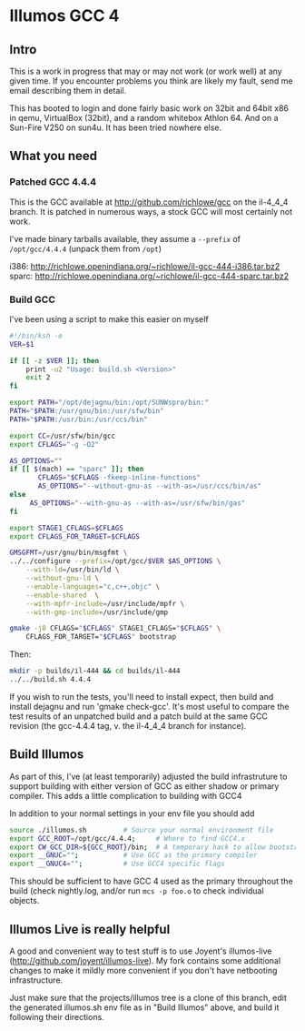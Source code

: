 # Illumos GCC 4

## Intro

This is a work in progress that may or may not work (or work well) at any
given time.  If you encounter problems you think are likely my fault, send me
email describing them in detail.

This has booted to login and done fairly basic work on 32bit and 64bit x86 in
qemu, VirtualBox (32bit), and a random whitebox Athlon 64.  And on a Sun-Fire
V250 on sun4u.  It has been tried nowhere else.

## What you need

### Patched GCC 4.4.4

This is the GCC available at http://github.com/richlowe/gcc on the il-4_4_4
branch.  It is patched in numerous ways, a stock GCC will most certainly not
work.

I've made binary tarballs available, they assume a `--prefix` of
`/opt/gcc/4.4.4` (unpack them from `/opt`)

i386:  http://richlowe.openindiana.org/~richlowe/il-gcc-444-i386.tar.bz2
sparc: http://richlowe.openindiana.org/~richlowe/il-gcc-444-sparc.tar.bz2

### Build GCC

I've been using a script to make this easier on myself

```bash
#!/bin/ksh -e
VER=$1

if [[ -z $VER ]]; then
    print -u2 "Usage: build.sh <Version>"
    exit 2
fi

export PATH="/opt/dejagnu/bin:/opt/SUNWspro/bin:"
PATH="$PATH:/usr/gnu/bin:/usr/sfw/bin"
PATH="$PATH:/usr/bin:/usr/ccs/bin" 

export CC=/usr/sfw/bin/gcc
export CFLAGS="-g -O2" 

AS_OPTIONS=""
if [[ $(mach) == "sparc" ]]; then
       CFLAGS="$CFLAGS -fkeep-inline-functions"
       AS_OPTIONS="--without-gnu-as --with-as=/usr/ccs/bin/as"
else
     AS_OPTIONS="--with-gnu-as --with-as=/usr/sfw/bin/gas"
fi

export STAGE1_CFLAGS=$CFLAGS
export CFLAGS_FOR_TARGET=$CFLAGS

GMSGFMT=/usr/gnu/bin/msgfmt \
../../configure --prefix=/opt/gcc/$VER $AS_OPTIONS \
    --with-ld=/usr/bin/ld \
    --without-gnu-ld \
    --enable-languages="c,c++,objc" \
    --enable-shared  \
    --with-mpfr-include=/usr/include/mpfr \
    --with-gmp-include=/usr/include/gmp

gmake -j8 CFLAGS="$CFLAGS" STAGE1_CFLAGS="$CFLAGS" \
    CFLAGS_FOR_TARGET="$CFLAGS" bootstrap 
```

Then:

```bash
mkdir -p builds/il-444 && cd builds/il-444
../../build.sh 4.4.4
```

If you wish to run the tests, you'll need to install expect, then build and
install dejagnu and run 'gmake check-gcc'.  It's most useful to compare the
test results of an unpatched build and a patch build at the same GCC revision
(the gcc-4.4.4 tag, v. the il-4_4_4 branch for instance).

## Build Illumos

As part of this, I've (at least temporarily) adjusted the build infrastruture
to support building with either version of GCC as either shadow or primary
compiler.  This adds a little complication to building with GCC4

In addition to your normal settings in your env file you should add

```bash
source ./illumos.sh			# Source your normal environment file
export GCC_ROOT=/opt/gcc/4.4.4;		# Where to find GCC4.x
export CW_GCC_DIR=${GCC_ROOT}/bin;	# A temporary hack to allow bootstrap of cw(1)
export __GNUC="";			# Use GCC as the primary compiler
export __GNUC4="";			# Use GCC4 specific flags
```

This should be sufficient to have GCC 4 used as the primary throughout the
build (check nightly.log, and/or run `mcs -p foo.o` to check individual
objects.

## Illumos Live is really helpful

A good and convenient way to test stuff is to use Joyent's illumos-live
(http://github.com/joyent/illumos-live).  My fork contains some additional
changes to make it mildly more convenient if you don't have netbooting
infrastructure.

Just make sure that the projects/illumos tree is a clone of this branch, edit
the generated illumos.sh env file as in "Build Illumos" above, and build it
following their directions.
